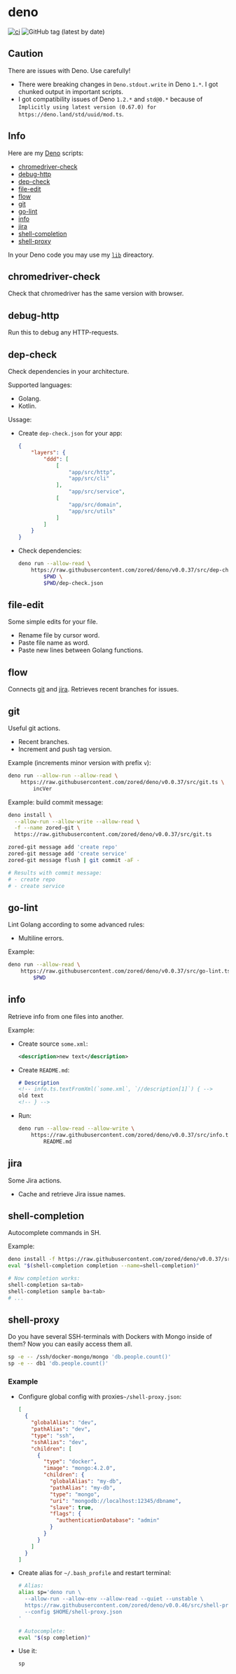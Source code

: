 # deno
[![ci](https://github.com/zored/deno/workflows/ci/badge.svg?branch=master)](https://github.com/zored/deno/actions)
![GitHub tag (latest by date)](https://img.shields.io/github/v/tag/zored/deno)

## Caution
There are issues with Deno. Use carefully!
- There were breaking changes in `Deno.stdout.write` in Deno `1.*`. I got chunked output in important scripts.
- I got compatibility issues of Deno `1.2.*` and `std@0.*` because of `Implicitly using latest version (0.67.0) for https://deno.land/std/uuid/mod.ts`.

## Info
Here are my [Deno](https://deno.land/) scripts:
- [chromedriver-check](#chromedriver-check)
- [debug-http](#debug-http)
- [dep-check](#dep-check)
- [file-edit](#file-edit)
- [flow](#flow)
- [git](#git)
- [go-lint](#go-lint)
- [info](#info)
- [jira](#jira)
- [shell-completion](#shell-completion)
- [shell-proxy](#shell-proxy)

In your Deno code you may use my [`lib`](./src/lib) direactory.

## chromedriver-check
Check that chromedriver has the same version with browser.

## debug-http
Run this to debug any HTTP-requests.

## dep-check
Check dependencies in your architecture.

Supported languages:
- Golang.
- Kotlin.

Ussage:
- Create `dep-check.json` for your app:
    ```json
    {
        "layers": {
            "ddd": [
                [
                    "app/src/http",
                    "app/src/cli"
                ],
                    "app/src/service",
                [
                    "app/src/domain",
                    "app/src/utils"
                ]
            ]
        }
    }
    ```
- Check dependencies:
    ```sh
    deno run --allow-read \
        https://raw.githubusercontent.com/zored/deno/v0.0.37/src/dep-check.ts \
            $PWD \
            $PWD/dep-check.json
    ```

## file-edit
Some simple edits for your file.
- Rename file by cursor word.
- Paste file name as word.
- Paste new lines between Golang functions.

## flow
Connects [git](#git) and [jira](#git). Retrieves recent branches for issues.

## git
Useful git actions.
- Recent branches.
- Increment and push tag version.

Example (increments minor version with prefix `v`):
```sh
deno run --allow-run --allow-read \
    https://raw.githubusercontent.com/zored/deno/v0.0.37/src/git.ts \
	    incVer
```

Example: build commit message:
```sh
deno install \
  --allow-run --allow-write --allow-read \
  -f --name zored-git \
  https://raw.githubusercontent.com/zored/deno/v0.0.37/src/git.ts

zored-git message add 'create repo'
zored-git message add 'create service'
zored-git message flush | git commit -aF -

# Results with commit message:
# - create repo
# - create service
```

## go-lint
Lint Golang according to some advanced rules:
- Multiline errors.

Example:
```sh
deno run --allow-read \
    https://raw.githubusercontent.com/zored/deno/v0.0.37/src/go-lint.ts \
        $PWD
```

## info
Retrieve info from one files into another.

Example:
- Create source `some.xml`:
    ```xml
    <description>new text</description>
    ```
- Create `README.md`:
    ```md
    # Description
    <!-- info.ts.textFromXml(`some.xml`, `//description[1]`) { -->
    old text
    <!-- } -->
    ```
- Run:
    ```sh
    deno run --allow-read --allow-write \
        https://raw.githubusercontent.com/zored/deno/v0.0.37/src/info.ts \
            README.md
    ```

## jira
Some Jira actions.
- Cache and retrieve Jira issue names.

## shell-completion
Autocomplete commands in SH.

Example:
```sh
deno install -f https://raw.githubusercontent.com/zored/deno/v0.0.37/src/shell-completion.ts
eval "$(shell-completion completion --name=shell-completion)"

# Now completion works:
shell-completion sa<tab>
shell-completion sample ba<tab>
# ...
```

## shell-proxy
Do you have several SSH-terminals with Dockers with Mongo inside of them? Now you can easily access them all.

```bash
sp -e -- /ssh/docker-mongo/mongo 'db.people.count()' 
sp -e -- db1 'db.people.count()' 
```

### Example
- Configure global config with proxies`~/shell-proxy.json`:
    ```json
    [
      {
        "globalAlias": "dev",
        "pathAlias": "dev",
        "type": "ssh",
        "sshAlias": "dev",
        "children": [
          {
            "type": "docker",
            "image": "mongo:4.2.0",
            "children": {
              "globalAlias": "my-db",
              "pathAlias": "my-db",
              "type": "mongo",
              "uri": "mongodb://localhost:12345/dbname",
              "slave": true,
              "flags": {
                "authenticationDatabase": "admin"
              }
            }
          }
        ]
      }
    ]
    ```

- Create alias for `~/.bash_profile` and restart terminal:
    ```bash
    # Alias:
    alias sp='deno run \
      --allow-run --allow-env --allow-read --quiet --unstable \
      https://raw.githubusercontent.com/zored/deno/v0.0.46/src/shell-proxy.ts \
      --config $HOME/shell-proxy.json
    '
  
    # Autocomplete:
    eval "$(sp completion)"
    ```

- Use it:
    ```bash
    sp
    ```
